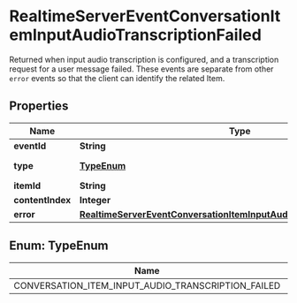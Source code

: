 

# RealtimeServerEventConversationItemInputAudioTranscriptionFailed

Returned when input audio transcription is configured, and a transcription request for a user message failed. These events are separate from other `error` events so that the client can identify the related Item. 

## Properties

| Name | Type | Description | Notes |
|------------ | ------------- | ------------- | -------------|
|**eventId** | **String** | The unique ID of the server event. |  |
|**type** | [**TypeEnum**](#TypeEnum) | The event type, must be &#x60;conversation.item.input_audio_transcription.failed&#x60;.  |  |
|**itemId** | **String** | The ID of the user message item. |  |
|**contentIndex** | **Integer** | The index of the content part containing the audio. |  |
|**error** | [**RealtimeServerEventConversationItemInputAudioTranscriptionFailedError**](RealtimeServerEventConversationItemInputAudioTranscriptionFailedError.md) |  |  |



## Enum: TypeEnum

| Name | Value |
|---- | -----|
| CONVERSATION_ITEM_INPUT_AUDIO_TRANSCRIPTION_FAILED | &quot;conversation.item.input_audio_transcription.failed&quot; |



